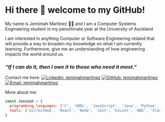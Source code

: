 # Hi there 👋 welcome to my GitHub!

My name is Jemimah Martinez :woman_student: and I am a Computer Systems Engineering student in my penultimate year at the University of Auckland 

I am interested in anything Computer or Software Engineering related that will provide a way to broaden my knowledge on what I am currently learning. Furthermore, give me an understanding of how engineering impacts the world around us. 

### ***“If I can do it, then I owe it to those who need it most.”***

Contact me here:
[![Linkedin: jemimahmartinez](https://img.shields.io/badge/-jemimahmartinez-blue?style=flat-square&logo=Linkedin&logoColor=white&link=https://www.linkedin.com/in/jemimah-martinez-a0924a18b/)](https://www.linkedin.com/in/jemimah-martinez-a0924a18b/) 
[![GitHub: jemimahmartinez](https://img.shields.io/badge/-jemimahmartinez-black?style=flat-square&logo=GitHub&logoColor=white&link=https://github.com/jemimahmartinez)](https://github.com/jemimahmartinez)
[![Email: jemimahmartinez](https://img.shields.io/badge/-martinezjemimah-red?style=flat-square&logo=Gmail&logoColor=white&link=mailto:martinezjemimah@gmail.com)](mailto:martinezjemimah@gmail.com)

More about me:
```javascript
const Jemimah = {
  programming_languages: ['C', 'VHDL', 'JavaScript', 'Java', 'Python', 'HTML', 'CSS', 'C++', 'MATLAB', 'TypeScript', 'YAML'],
  tools: ['Git/GitHub', 'React', 'Node', 'Jest', 'EsLint', 'AWS', 'Slack', 'Jira'],
}
```

<!--[<img src = "mail.png">](mailto:martinezjemimah@gmail.com) [<img src = "linkedin.png">](https://www.linkedin.com/in/jemimah-martinez-a0924a18b/) [<img src = "github.png">](https://github.com/jemimahmartinez) -->



<!--
**jemimahmartinez/jemimahmartinez** is a ✨ _special_ ✨ repository because its `README.md` (this file) appears on your GitHub profile.

Here are some ideas to get you started:

- 🔭 I’m currently working on ...
- 🌱 I’m currently learning ...
- 👯 I’m looking to collaborate on ...
- 🤔 I’m looking for help with ...
- 💬 Ask me about ...
- 📫 How to reach me: ...
- 😄 Pronouns: ...
- ⚡ Fun fact: ...
-->

